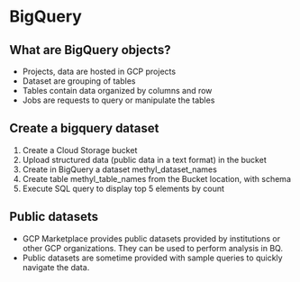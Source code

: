 # BigQuery
## What are BigQuery objects?
 - Projects, data are hosted in GCP projects
 - Dataset are grouping of tables
 - Tables contain data organized by columns and row
 - Jobs are requests to query or manipulate the tables

## Create a bigquery dataset
 1. Create a Cloud Storage bucket
 2. Upload structured data (public data in a text format) in the bucket
 3. Create in BigQuery a dataset methyl_dataset_names
 4. Create table methyl_table_names from the Bucket location, with schema
 5. Execute SQL query to display top 5 elements by count

## Public datasets
 - GCP Marketplace provides public datasets provided by institutions or other GCP organizations. They can be used to perform analysis in BQ.
 - Public datasets are sometime provided with sample queries to quickly navigate the data.
